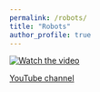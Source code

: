 ```yaml
---
permalink: /robots/
title: "Robots"
author_profile: true
---
```


[![Watch the video](/images/panlab.png)](https://www.dropbox.com/scl/fi/0t2bk46agliv9qk0vxle8/panlab.mp4?rlkey=ubduf66poyiwwama0oa3sm1w8&st=owkqo5gy&dl=0)

[YouTube channel](https://www.youtube.com/user/panweihit)

 
